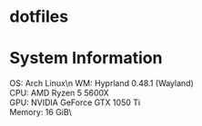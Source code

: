# dotfiles

# System Information
OS: Arch Linux\n
WM: Hyprland 0.48.1 \(Wayland)\
CPU: AMD Ryzen 5 5600X\
GPU: NVIDIA GeForce GTX 1050 Ti\
Memory: 16 GiB\

